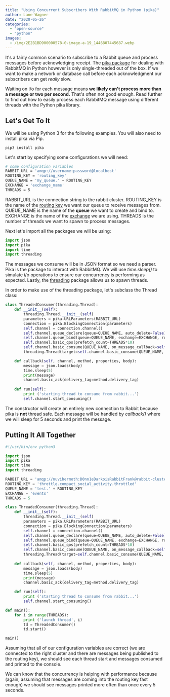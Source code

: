 ```yaml
---
title: "Using Concurrent Subscribers With RabbitMQ in Python (pika)"
author: Lane Wagner
date: "2020-05-26"
categories: 
  - "open-source"
  - "python"
images:
  - /img/2E2B1BD900000578-0-image-a-19_1446807445687.webp
---
```


It's a fairly common scenario to subscribe to a Rabbit queue and process messages before acknowledging receipt. The [pika package](https://pypi.org/project/pika/) for dealing with RabbitMQ in Python however is only single-threaded out of the box. If we want to make a network or database call before each acknowledgment our subscribers can get _really_ slow.

Waiting on i/o for each message means **we likely can't process more than a message or two per second.** That's often not good enough. Read further to find out how to easily process each RabbitMQ message using different threads with the Python pika library.

## Let's Get To It

We will be using Python 3 for the following examples. You will also need to install pika via Pip.

```
pip3 install pika
```

Let's start by specifying some configurations we will need:

```bash
# some configuration variables
RABBIT_URL = 'amqp://username:password@localhost'
ROUTING_KEY = 'routing_key'
QUEUE_NAME = 'my_queue.' + ROUTING_KEY
EXCHANGE = 'exchange_name'
THREADS = 5
```

RABBIT\_URL is the connection string to the rabbit cluster. ROUTING\_KEY is the name of the [routing key](https://www.rabbitmq.com/tutorials/tutorial-four-python.html) we want our queue to receive messages from. QUEUE\_NAME is the name of the **queue** we want to create and bind to. EXCHANGE is the name of the [exchange](https://www.rabbitmq.com/tutorials/amqp-concepts.html) we are using. THREADS is the number of threads we want to spawn to process messages.

Next let's import all the packages we will be using:

```py
import json
import pika
import time
import threading
```

The messages we consume will be in JSON format so we need a parser. Pika is the package to interact with RabbitMQ. We will use _time.sleep()_ to simulate i/o operations to ensure our concurrency is performing as expected. Lastly, the [threading](https://docs.python.org/3/library/threading.html) package allows us to spawn threads.

  
In order to make use of the threading package, let's subclass the Thread class:

```py
class ThreadedConsumer(threading.Thread):
    def __init__(self):
        threading.Thread.__init__(self)
        parameters = pika.URLParameters(RABBIT_URL)
        connection = pika.BlockingConnection(parameters)
        self.channel = connection.channel()
        self.channel.queue_declare(queue=QUEUE_NAME, auto_delete=False)
        self.channel.queue_bind(queue=QUEUE_NAME, exchange=EXCHANGE, routing_key=ROUTING_KEY)
        self.channel.basic_qos(prefetch_count=THREADS*10)
        self.channel.basic_consume(QUEUE_NAME, on_message_callback=self.callback)
        threading.Thread(target=self.channel.basic_consume(QUEUE_NAME, on_message_callback=self.callback))

    def callback(self, channel, method, properties, body):
        message = json.loads(body)
        time.sleep(5)
        print(message)
        channel.basic_ack(delivery_tag=method.delivery_tag)
        
    def run(self):
        print ('starting thread to consume from rabbit...')
        self.channel.start_consuming()
```

The constructor will create an entirely new connection to Rabbit because pika is **not** thread safe. Each message will be handled by _callback()_ where we will sleep for 5 seconds and print the message.

## Putting It All Together

```py
#!/usr/bin/env python3

import json
import pika
import time
import threading

RABBIT_URL = 'amqp://nuvihermoth:D0nn1eDarkoisRabbitFrank@rabbit-cluster-external-stage-1443209739.us-east-1.elb.amazonaws.com'
ROUTING_KEY = 'throttle.compact_social_activity.throttled'
QUEUE_NAME = 'test.' + ROUTING_KEY
EXCHANGE = 'events'
THREADS = 5

class ThreadedConsumer(threading.Thread):
    def __init__(self):
        threading.Thread.__init__(self)
        parameters = pika.URLParameters(RABBIT_URL)
        connection = pika.BlockingConnection(parameters)
        self.channel = connection.channel()
        self.channel.queue_declare(queue=QUEUE_NAME, auto_delete=False)
        self.channel.queue_bind(queue=QUEUE_NAME, exchange=EXCHANGE, routing_key=ROUTING_KEY)
        self.channel.basic_qos(prefetch_count=THREADS*10)
        self.channel.basic_consume(QUEUE_NAME, on_message_callback=self.callback)
        threading.Thread(target=self.channel.basic_consume(QUEUE_NAME, on_message_callback=self.callback))
        
    def callback(self, channel, method, properties, body):
        message = json.loads(body)
        time.sleep(5)
        print(message)
        channel.basic_ack(delivery_tag=method.delivery_tag)

    def run(self):
        print ('starting thread to consume from rabbit...')
        self.channel.start_consuming()

def main():
    for i in range(THREADS):
        print ('launch thread', i)
        td = ThreadedConsumer()
        td.start()

main()
```

Assuming that all of our configuration variables are correct (we are connected to the right cluster and there are messages being published to the routing key), we should see each thread start and messages consumed and printed to the console.

We can know that the concurrency is helping with performance because (again, assuming that messages are coming into the routing key fast enough) we should see messages printed more often than once every 5 seconds.
